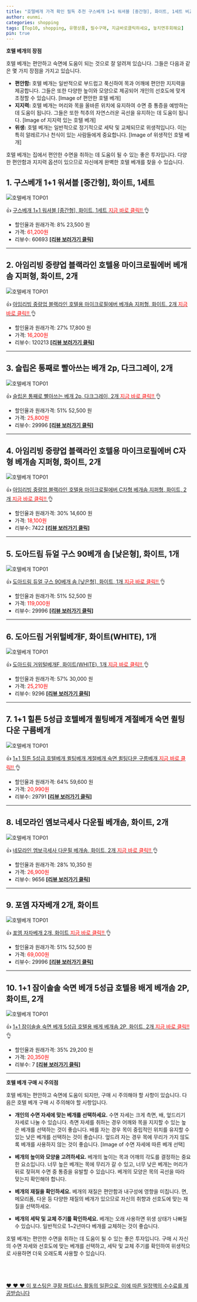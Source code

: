 ```yaml
---
title: "호텔베개 가격 확인 필독 추천 구스베개 1+1 워셔블 [중간형], 화이트, 1세트 비교 장점 구매가이드"
author: eunmi.
categories: shopping
tags: [Top10, shopping, 유행상품, 필수구매, 지금바로클릭하세요, 놓치면후회해요]
pin: true
---
```

**호텔 베개의 장점**

호텔 베개는 편안하고 숙면에 도움이 되는 것으로 잘 알려져 있습니다. 그들은 다음과 같은 몇 가지 장점을 가지고 있습니다.

* **편안함:** 호텔 베개는 일반적으로 부드럽고 푹신하여 목과 어깨에 편안한 지지력을 제공합니다. 그들은 또한 다양한 높이와 모양으로 제공되어 개인의 선호도에 맞게 조정할 수 있습니다.
[Image of 편안한 호텔 베개]
* **지지력:** 호텔 베개는 머리와 목을 올바른 위치에 유지하여 수면 중 통증을 예방하는 데 도움이 됩니다. 그들은 또한 척추의 자연스러운 곡선을 유지하는 데 도움이 됩니다.
[Image of 지지력 있는 호텔 베개]
* **위생:** 호텔 베개는 일반적으로 정기적으로 세탁 및 교체되므로 위생적입니다. 이는 특히 알레르기나 천식이 있는 사람들에게 중요합니다.
[Image of 위생적인 호텔 베개]

호텔 베개는 집에서 편안한 수면을 취하는 데 도움이 될 수 있는 좋은 투자입니다. 다양한 편안함과 지지력 옵션이 있으므로 자신에게 완벽한 호텔 베개를 찾을 수 있습니다.

   

## 1. 구스베개 1+1 워셔블 [중간형], 화이트, 1세트

![호텔베개 TOP01](https://thumbnail6.coupangcdn.com/thumbnails/remote/230x230ex/image/vendor_inventory/d318/1a8c42919da5cb0945cbde9838df1b3f37f423f2f962f04b9ee6685fe870.jpg)


👍 [구스베개 1+1 워셔블 [중간형], 화이트, 1세트 <font color=red> 지금 바로 클릭!! </font> ](https://link.coupang.com/re/AFFSDP?lptag=AF3617701&subid=GithubCoopas&pageKey=6413434875&traceid=V0-153&itemId=13764146192&vendorItemId=81014780223) 👌 


- 할인율과 원래가격: 8%  23,500   원
- 가격: <span style='color:red'>61,200원</span>
- 리뷰수: 60693  [**[리뷰 보러가기 클릭]**](https://link.coupang.com/re/AFFSDP?lptag=AF3617701&subid=GithubCoopas&pageKey=6413434875&traceid=V0-153&itemId=13764146192&vendorItemId=81014780223)

---


   

## 2. 아임리빙 중량업 블랙라인 호텔용 마이크로필에버 베개솜 지퍼형, 화이트, 2개

![호텔베개 TOP01](https://thumbnail6.coupangcdn.com/thumbnails/remote/230x230ex/image/retail/images/67278057482924-823f38f1-67ad-4d6a-aa62-b3b8ae1f2b4f.jpg)


👍 [아임리빙 중량업 블랙라인 호텔용 마이크로필에버 베개솜 지퍼형, 화이트, 2개 <font color=red> 지금 바로 클릭!! </font> ](https://link.coupang.com/re/AFFSDP?lptag=AF3617701&subid=GithubCoopas&pageKey=184617159&traceid=V0-153&itemId=528333767&vendorItemId=4374500762) 👌 


- 할인율과 원래가격: 27%  17,800   원
- 가격: <span style='color:red'>16,200원</span>
- 리뷰수: 120213  [**[리뷰 보러가기 클릭]**](https://link.coupang.com/re/AFFSDP?lptag=AF3617701&subid=GithubCoopas&pageKey=184617159&traceid=V0-153&itemId=528333767&vendorItemId=4374500762)

---


   

## 3. 슬립온 통째로 빨아쓰는 베개 2p, 다크그레이, 2개

![호텔베개 TOP01](https://thumbnail8.coupangcdn.com/thumbnails/remote/230x230ex/image/retail/images/2021/04/05/16/7/b6dd7559-f801-4d58-9dff-833a2930b7e9.jpg)


👍 [슬립온 통째로 빨아쓰는 베개 2p, 다크그레이, 2개 <font color=red> 지금 바로 클릭!! </font> ](https://link.coupang.com/re/AFFSDP?lptag=AF3617701&subid=GithubCoopas&pageKey=5296235808&traceid=V0-153&itemId=7633847076&vendorItemId=74924712608) 👌 


- 할인율과 원래가격: 51%  52,500   원
- 가격: <span style='color:red'>25,800원</span>
- 리뷰수: 29996  [**[리뷰 보러가기 클릭]**](https://link.coupang.com/re/AFFSDP?lptag=AF3617701&subid=GithubCoopas&pageKey=5296235808&traceid=V0-153&itemId=7633847076&vendorItemId=74924712608)

---


   

## 4. 아임리빙 중량업 블랙라인 호텔용 마이크로필에버 C자형 베개솜 지퍼형, 화이트, 2개

![호텔베개 TOP01](https://thumbnail6.coupangcdn.com/thumbnails/remote/230x230ex/image/product/image/vendoritem/2019/06/28/4383668135/e72b4d82-8669-4e1d-b975-6f7cf90541a8.jpg)


👍 [아임리빙 중량업 블랙라인 호텔용 마이크로필에버 C자형 베개솜 지퍼형, 화이트, 2개 <font color=red> 지금 바로 클릭!! </font> ](https://link.coupang.com/re/AFFSDP?lptag=AF3617701&subid=GithubCoopas&pageKey=185735575&traceid=V0-153&itemId=531090208&vendorItemId=4383668135) 👌 


- 할인율과 원래가격: 30%  14,600   원
- 가격: <span style='color:red'>18,100원</span>
- 리뷰수: 7422  [**[리뷰 보러가기 클릭]**](https://link.coupang.com/re/AFFSDP?lptag=AF3617701&subid=GithubCoopas&pageKey=185735575&traceid=V0-153&itemId=531090208&vendorItemId=4383668135)

---


   

## 5. 도아드림 듀얼 구스 90베개 솜 [낮은형], 화이트, 1개

![호텔베개 TOP01](https://thumbnail7.coupangcdn.com/thumbnails/remote/230x230ex/image/vendor_inventory/39d2/f6a7e3f35aa5570f454c96fe498b716fcc0c6d2be324a19a08c9715c10bd.jpg)


👍 [도아드림 듀얼 구스 90베개 솜 [낮은형], 화이트, 1개 <font color=red> 지금 바로 클릭!! </font> ](https://link.coupang.com/re/AFFSDP?lptag=AF3617701&subid=GithubCoopas&pageKey=6348951330&traceid=V0-153&itemId=13351216074&vendorItemId=85059453877) 👌 


- 할인율과 원래가격: 51%  52,500   원
- 가격: <span style='color:red'>119,000원</span>
- 리뷰수: 29996  [**[리뷰 보러가기 클릭]**](https://link.coupang.com/re/AFFSDP?lptag=AF3617701&subid=GithubCoopas&pageKey=6348951330&traceid=V0-153&itemId=13351216074&vendorItemId=85059453877)

---


   

## 6. 도아드림 거위털베개F, 화이트(WHITE), 1개

![호텔베개 TOP01](https://thumbnail9.coupangcdn.com/thumbnails/remote/230x230ex/image/vendor_inventory/e8db/33f66e9bbf39d88b5f2d9896d7dbfaf86e85eb51c46d775d9751ef5225c4.jpeg)


👍 [도아드림 거위털베개F, 화이트(WHITE), 1개 <font color=red> 지금 바로 클릭!! </font> ](https://link.coupang.com/re/AFFSDP?lptag=AF3617701&subid=GithubCoopas&pageKey=7204881413&traceid=V0-153&itemId=18219304909&vendorItemId=85367063099) 👌 


- 할인율과 원래가격: 57%  30,000   원
- 가격: <span style='color:red'>25,210원</span>
- 리뷰수: 9296  [**[리뷰 보러가기 클릭]**](https://link.coupang.com/re/AFFSDP?lptag=AF3617701&subid=GithubCoopas&pageKey=7204881413&traceid=V0-153&itemId=18219304909&vendorItemId=85367063099)

---


   

## 7. 1+1 힐튼 5성급 호텔베개 퀼팅베개 계절베개 숙면 퀼팅다운 구름베개

![호텔베개 TOP01](https://thumbnail6.coupangcdn.com/thumbnails/remote/230x230ex/image/vendor_inventory/842d/66279c1c515521bef853d6037ced973ebe3a149315fb6dfef0075a911c31.png)


👍 [1+1 힐튼 5성급 호텔베개 퀼팅베개 계절베개 숙면 퀼팅다운 구름베개 <font color=red> 지금 바로 클릭!! </font> ](https://link.coupang.com/re/AFFSDP?lptag=AF3617701&subid=GithubCoopas&pageKey=7257320426&traceid=V0-153&itemId=18476199931&vendorItemId=86906978378) 👌 


- 할인율과 원래가격: 64%  59,600   원
- 가격: <span style='color:red'>20,990원</span>
- 리뷰수: 29791  [**[리뷰 보러가기 클릭]**](https://link.coupang.com/re/AFFSDP?lptag=AF3617701&subid=GithubCoopas&pageKey=7257320426&traceid=V0-153&itemId=18476199931&vendorItemId=86906978378)

---


   

## 8. 네모라인 엠보극세사 다운필 베개솜, 화이트, 2개

![호텔베개 TOP01](https://thumbnail10.coupangcdn.com/thumbnails/remote/230x230ex/image/retail/images/9288815480802279-b9e4cb28-d764-45b9-bea7-e4f875e793fc.jpg)


👍 [네모라인 엠보극세사 다운필 베개솜, 화이트, 2개 <font color=red> 지금 바로 클릭!! </font> ](https://link.coupang.com/re/AFFSDP?lptag=AF3617701&subid=GithubCoopas&pageKey=1294591254&traceid=V0-153&itemId=2306749857&vendorItemId=70303614150) 👌 


- 할인율과 원래가격: 28%  10,350   원
- 가격: <span style='color:red'>26,900원</span>
- 리뷰수: 9656  [**[리뷰 보러가기 클릭]**](https://link.coupang.com/re/AFFSDP?lptag=AF3617701&subid=GithubCoopas&pageKey=1294591254&traceid=V0-153&itemId=2306749857&vendorItemId=70303614150)

---


   

## 9. 포엠 자자베개 2개, 화이트

![호텔베개 TOP01](https://thumbnail10.coupangcdn.com/thumbnails/remote/230x230ex/image/retail/images/2462734294464904-4b72d115-c551-4aac-81b4-2943d18c044b.jpg)


👍 [포엠 자자베개 2개, 화이트 <font color=red> 지금 바로 클릭!! </font> ](https://link.coupang.com/re/AFFSDP?lptag=AF3617701&subid=GithubCoopas&pageKey=7109591042&traceid=V0-153&itemId=17769430797&vendorItemId=84933644498) 👌 


- 할인율과 원래가격: 51%  52,500   원
- 가격: <span style='color:red'>69,000원</span>
- 리뷰수: 29996  [**[리뷰 보러가기 클릭]**](https://link.coupang.com/re/AFFSDP?lptag=AF3617701&subid=GithubCoopas&pageKey=7109591042&traceid=V0-153&itemId=17769430797&vendorItemId=84933644498)

---


   

## 10. 1+1 잠이솔솔 숙면 베개 5성급 호텔용 배게 베개솜 2P, 화이트, 2개

![호텔베개 TOP01](https://thumbnail9.coupangcdn.com/thumbnails/remote/230x230ex/image/vendor_inventory/ae1b/7105235a270115c81f1d0e0f706fa5b0b5bcce21acb1ff72024c308491c9.jpg)


👍 [1+1 잠이솔솔 숙면 베개 5성급 호텔용 배게 베개솜 2P, 화이트, 2개 <font color=red> 지금 바로 클릭!! </font> ](https://link.coupang.com/re/AFFSDP?lptag=AF3617701&subid=GithubCoopas&pageKey=7565837915&traceid=V0-153&itemId=19942639812&vendorItemId=86648071899) 👌 


- 할인율과 원래가격: 35%  29,200   원
- 가격: <span style='color:red'>20,350원</span>
- 리뷰수: 7  [**[리뷰 보러가기 클릭]**](https://link.coupang.com/re/AFFSDP?lptag=AF3617701&subid=GithubCoopas&pageKey=7565837915&traceid=V0-153&itemId=19942639812&vendorItemId=86648071899)

---
**호텔 베개 구매 시 주의점**

호텔 베개는 편안하고 숙면에 도움이 되지만, 구매 시 주의해야 할 사항이 있습니다. 다음은 호텔 베개 구매 시 주의해야 할 사항입니다.

* **개인의 수면 자세에 맞는 베개를 선택하세요.** 수면 자세는 크게 측면, 배, 엎드리기 자세로 나눌 수 있습니다. 측면 자세를 취하는 경우 어깨와 목을 지지할 수 있는 높은 베개를 선택하는 것이 좋습니다. 배를 자는 경우 목이 중립적인 위치를 유지할 수 있는 낮은 베개를 선택하는 것이 좋습니다. 엎드려 자는 경우 목에 무리가 가지 않도록 베개를 사용하지 않는 것이 좋습니다.
[Image of 수면 자세에 따른 베개 선택]

* **베개의 높이와 모양을 고려하세요.** 베개의 높이는 목과 어깨의 각도를 결정하는 중요한 요소입니다. 너무 높은 베개는 목에 무리가 갈 수 있고, 너무 낮은 베개는 머리가 뒤로 젖혀져 수면 중 통증을 유발할 수 있습니다. 베개의 모양은 목의 곡선을 따라 맞는지 확인해야 합니다.

* **베개의 재질을 확인하세요.** 베개의 재질은 편안함과 내구성에 영향을 미칩니다. 면, 메모리폼, 다운 등 다양한 재질의 베개가 있으므로 자신의 취향과 선호도에 맞는 재질을 선택하세요.

* **베개의 세탁 및 교체 주기를 확인하세요.** 베개는 오래 사용하면 위생 상태가 나빠질 수 있습니다. 일반적으로 1~2년마다 베개를 교체하는 것이 좋습니다.

호텔 베개는 편안한 수면을 취하는 데 도움이 될 수 있는 좋은 투자입니다. 구매 시 자신의 수면 자세와 선호도에 맞는 베개를 선택하고, 세탁 및 교체 주기를 확인하여 위생적으로 사용하면 더욱 오래도록 사용할 수 있습니다.<br><br><br><br><br> [ ❤ ❤ ❤ 이 포스팅은 쿠팡 파트너스 활동의 일환으로, 이에 따른 일정액의 수수료를 제공받습니다](https://link.coupang.com/a/bcEFyh)